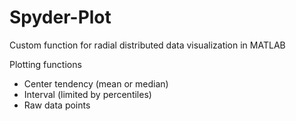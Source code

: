 # Spyder-Plot
Custom function for radial distributed data visualization in MATLAB

Plotting functions
- Center tendency (mean or median)
- Interval (limited by percentiles)
- Raw data points 

